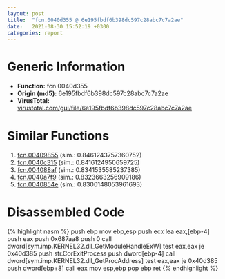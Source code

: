 ```yaml
---
layout: post
title:  "fcn.0040d355 @ 6e195fbdf6b398dc597c28abc7c7a2ae"
date:   2021-08-30 15:52:19 +0300
categories: report
---
```


# Generic Information
- **Function:** fcn.0040d355
- **Origin (md5):** 6e195fbdf6b398dc597c28abc7c7a2ae
- **VirusTotal:** [virustotal.com/gui/file/6e195fbdf6b398dc597c28abc7c7a2ae][virustotal_ref]



# Similar Functions

1. [fcn.00409855][similar_1_ref] (sim.: 0.8461243757360752)
2. [fcn.0040c315][similar_2_ref] (sim.: 0.8416124950659725)
3. [fcn.004088af][similar_3_ref] (sim.: 0.8341535585237385)
4. [fcn.0040a7f9][similar_4_ref] (sim.: 0.8323663256909186)
5. [fcn.0040854e][similar_5_ref] (sim.: 0.8300148053961693)


# Disassembled Code

{% highlight nasm %}
push ebp
mov ebp,esp
push ecx
lea eax,[ebp-4]
push eax
push 0x687aa8
push 0
call dword[sym.imp.KERNEL32.dll_GetModuleHandleExW]
test eax,eax
je 0x40d385
push str.CorExitProcess
push dword[ebp-4]
call dword[sym.imp.KERNEL32.dll_GetProcAddress]
test eax,eax
je 0x40d385
push dword[ebp+8]
call eax
mov esp,ebp
pop ebp
ret 
{% endhighlight %}


[similar_1_ref]: /report/fcn.00409855@f40e41234bc244856083b8839ad797e1
[similar_2_ref]: /report/fcn.0040c315@c5a9328b4292c431a6e3f48185308528
[similar_3_ref]: /report/fcn.004088af@1fd683a7f72f257d6d6de6e845d6c40a
[similar_4_ref]: /report/fcn.0040a7f9@fec037c981b84fb9df87dac6521840c9
[similar_5_ref]: /report/fcn.0040854e@f9b80f61ad003ebdee20dab4a0087d2a
[virustotal_ref]: https://www.virustotal.com/gui/file/6e195fbdf6b398dc597c28abc7c7a2ae